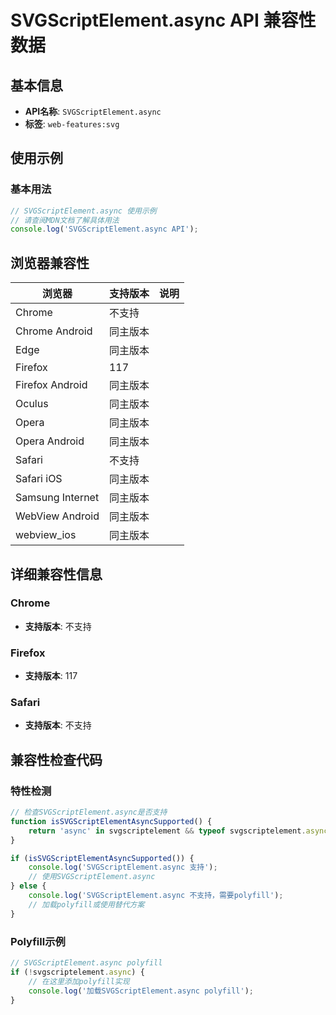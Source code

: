 # SVGScriptElement.async API 兼容性数据

## 基本信息

- **API名称**: `SVGScriptElement.async`
- **标签**: `web-features:svg`

## 使用示例

### 基本用法

```javascript
// SVGScriptElement.async 使用示例
// 请查阅MDN文档了解具体用法
console.log('SVGScriptElement.async API');
```

## 浏览器兼容性

| 浏览器 | 支持版本 | 说明 |
|--------|----------|------|
| Chrome | 不支持 |  |
| Chrome Android | 同主版本 |  |
| Edge | 同主版本 |  |
| Firefox | 117 |  |
| Firefox Android | 同主版本 |  |
| Oculus | 同主版本 |  |
| Opera | 同主版本 |  |
| Opera Android | 同主版本 |  |
| Safari | 不支持 |  |
| Safari iOS | 同主版本 |  |
| Samsung Internet | 同主版本 |  |
| WebView Android | 同主版本 |  |
| webview_ios | 同主版本 |  |

## 详细兼容性信息

### Chrome

- **支持版本**: 不支持

### Firefox

- **支持版本**: 117

### Safari

- **支持版本**: 不支持

## 兼容性检查代码

### 特性检测

```javascript
// 检查SVGScriptElement.async是否支持
function isSVGScriptElementAsyncSupported() {
    return 'async' in svgscriptelement && typeof svgscriptelement.async === 'function';
}

if (isSVGScriptElementAsyncSupported()) {
    console.log('SVGScriptElement.async 支持');
    // 使用SVGScriptElement.async
} else {
    console.log('SVGScriptElement.async 不支持，需要polyfill');
    // 加载polyfill或使用替代方案
}
```

### Polyfill示例

```javascript
// SVGScriptElement.async polyfill
if (!svgscriptelement.async) {
    // 在这里添加polyfill实现
    console.log('加载SVGScriptElement.async polyfill');
}
```

